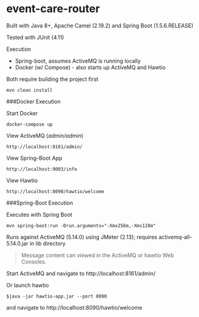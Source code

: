 event-care-router
=======================

Built with Java 8+, Apache Camel (2.19.2) and Spring Boot (1.5.6.RELEASE)

Tested with JUnit (4.11)

Execution
* Spring-boot, assumes ActiveMQ is running locally
* Docker (w/ Compose) - also starts up ActiveMQ and Hawtio

Both require building the project first

`mvn clean install`

###Docker Execution

Start Docker

`docker-compose up`

View ActiveMQ (_admin/admin_)

`http://localhost:8161/admin/`

View Spring-Boot App

`http://localhost:9003/info`

View Hawtio

`http://localhost:8090/hawtio/welcome`


###Spring-Boot Execution

Executes with Spring Boot

`mvn spring-boot:run -Drun.arguments="-Xmx256m,-Xms128m"`

Runs against ActiveMQ (5.14.0) using JMeter (2.13); requires activemq-all-5.14.0.jar in lib directory

>Message content can viewed in the ActiveMQ or hawtio Web Consoles.

Start ActiveMQ and navigate to http://localhost:8161/admin/

Or launch hawtio

    $java -jar hawtio-app.jar --port 8090 

and navigate to http://localhost:8090/hawtio/welcome   
